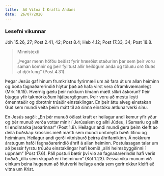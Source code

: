 ```yaml
---
title:  Að Vitna Í Krafti Andans
date:  26/07/2020
---
```


### Lesefni vikunnar
Jóh 15.26, 27; Post 2.41, 42; Post 8.4; Heb 4.12; Post 17.33, 34; Post 18.8.

> <p>Minnistexti</p>
> „Þegar menn höfðu beðist fyrir hrærðist staðurinn þar sem þeir voru saman komnir og þeir fylltust allir heilögum anda og töluðu orð Guðs af djörfung“ (Post 4.31).

Þegar Jesús gaf hinum frumkristnu fyrirmæli um að fara út um allan heiminn og boða fagnaðarerindið hlýtur það að hafa virst vera óframkvæmanlegt (Mrk 16.15).  Hvernig gætu þeir nokkurn tímann mætt slíkri áskorun?  Þeir bjuggu yfir takmörkuðum hjálpargögnum.  Þeir voru að mestu leyti ómenntaðir og óbrotnir trúaðir einstaklingar.  En þeir áttu alveg einstakan Guð sem mundi veita þeim mátt til að sinna einstöku ætlunarverki sínu.

En Jesús sagði: „En þér munuð öðlast kraft er heilagur andi kemur yfir yður og þér munuð verða vottar mínir í Jerúsalem og allri Júdeu, í Samaríu og allt til endimarka jarðarinnar“ (Post 1.8).  Heilagur andi mundi gera þeim kleift að deila boðskap krossins með mætti sem mundi umbreyta bæði lífinu og heiminum.  Heilagur andi gerði vitnisburð þeirra áhrifamikinn.  Á nokkrum áratugum hafði fagnaðarerindið áhrif á allan heiminn.  Postulasagan talar um að þessir fyrstu trúuðu einstaklingar hafi komið „allri heimsbyggðinni í uppnám“ (Post 17.6).  Páll postuli bætir því við að fagnaðarerindið hafi verið boðað „öllu sem skapað er í heiminum“ (Kól 1.23).  Þessa viku munum við einkum beina huganum að hlutverki heilags anda sem gerir okkur kleift að vitna um Krist.